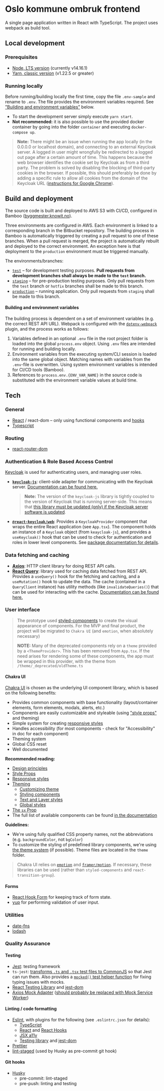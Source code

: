 # Oslo kommune ombruk frontend

A single page application written in React with TypeScript. The project uses webpack as build tool. 

## Local development

### Prerequisites

* [Node, LTS version](https://nodejs.org/en/) (currently v14.16.1)
* [Yarn, classic version](https://classic.yarnpkg.com/en/) (v1.22.5 or greater)

### Running locally

Before running/building locally the first time, copy the file `.env-sample` and rename to `.env`. The file provides the
environment variables required. See ["Building and environment variables"](#building-and-environment-variables) below.

* To start the development server simply execute `yarn start`.
* **Not recommended:** it is also possible to use the provided docker container by going into the folder `container` and executing `docker-compose up`.

> **Note:** There might be an issue when running the app locally (in the 0.0.0.0 or localhost domain),
> and connecting to an external Keycloak server. A logged in user might wrongfully be redirected to a logged out page
> after a certain amount of time. This happens because the web browser identifies the cookie set by Keycloak as
> from a third party. The problem is solved by disabling the blocking of third-party cookies
> in the browser. If possible, this should preferably be done by adding a specific rule to allow all cookies from
> the domain of the Keycloak URL ([instructions for Google Chrome](https://support.google.com/chrome/answer/95647)).

## Build and deployment

The source code is built and deployed to AWS S3 with CI/CD, configured in Bamboo
([byggmester.knowit.no](https://byggmester.knowit.no/browse/OKO-WB)).

Three environments are configured in AWS. Each environment is linked to a corresponding branch in the Bitbucket repository.
The building process in Bamboo is automatically triggered by creating a pull request to one of these branches. When a pull
request is merged, the project is automatically rebuilt and deployed to the correct environment. An exception here is
that deployment to the `production` environment must be triggered manually.

The environments/branches:

* [`test`](https://test.oko.knowit.no) – for development testing purposes. **Pull requests from development branches shall always be made to the `test` branch.**
* [`staging`](https://staging.oko.knowit.no) – for pre-production testing purposes. Only pull requests from the `test` branch or `hotfix` branches shall be made to this branch.
* [`production`](https://oko.knowit.no) – running application. Only pull requests from `staging` shall be made to this branch.

#### Building and environment variables

The building process is dependent on a set of environment variables (e.g. the correct REST API URL).
Webpack is configured with the [`dotenv-webpack`](https://www.npmjs.com/package/dotenv-webpack) plugin, and the process works as follows:

1. Variables defined in an optional `.env` file in the root project folder is loaded into the global `process.env` object.
   Using `.env` files are intended for running and building locally.
2. Environment variables from the executing system/CLI session is loaded into the same global object. Matching
   names with variables from the `.env`-file is overwritten. Using system environment variables is intended for CI/CD
   tools (Bamboo).
3. References to `process.env.{ENV_VAR_NAME}` in the source code is substituted with the environment variable values at build time.

## Tech

### General
* [React](https://reactjs.org/) / react-dom – only using functional components and [hooks](https://reactjs.org/docs/hooks-intro.html)
* [Typescript](https://www.typescriptlang.org/)

### Routing
* [react-router-dom](https://reactrouter.com/web)

### Authentication & Role Based Access Control

[Keycloak](https://www.keycloak.org/) is used for authenticating users, and managing user roles.

* **[`keycloak-js`](https://www.npmjs.com/package/keycloak-js)**: client-side adapter for communicating with the Keycloak server.
  [Documentation can be found here.](https://www.keycloak.org/docs/latest/securing_apps/index.html#_javascript_adapter)
  > **Note:** The version of the `keycloak-js` library is tightly coupled to the version of Keycloak that is running server-side.
  > This means that [this library must be updated (only) if the Keycloak server software is updated](https://www.keycloak.org/docs/latest/upgrading/#upgrading-keycloak-adapters).
* **[`@react-keycloak/web`](https://www.npmjs.com/package/@react-keycloak/web)**: Provides a `KeycloakProvider` component 
  that wraps the entire React application (see `App.tsx`). The component holds an instance of a `Keycloak`
  object (from `keaycloak-js`), and provides a `useKeycloak()` hook that can be used to check for authentication and 
  roles in lower level components. See [package documentation for details](https://www.npmjs.com/package/@react-keycloak/web).

### Data fetching and caching

* **[Axios](https://www.npmjs.com/package/axios)**: HTTP client library for doing REST API calls.
* **[React Query](https://www.npmjs.com/package/react-query)**: library used for caching data fetched from REST API.
Provides a `useQuery()` hook for the fetching and caching, and a `useMutation()` hook to update the data. 
The cache (contained in a `QueryClient` instance) has utility methods (like `invalidateQueries()`) that can be used for interacting with the cache. 
[Documentation can be found here.](https://react-query.tanstack.com/docs)

### User interface

> The prototype used [styled-components](https://styled-components.com/) to create the visual appearance of components.
> For the MVP and final product, the project will be migrated to `Chakra UI` (and `emotion`, when absolutely necessary)
> 
> **NOTE:** Many of the deprecated components rely on a `theme` provided by a `<ThemeProvider>`. This has been removed from
> `App.tsx`. If the need arises for rendering some of these components, the app must be wrapped in this provider, with 
> the theme from `/theme/_deprecated/oldTheme.ts`


#### Chakra UI

[Chakra UI](https://chakra-ui.com/) is chosen as the underlying UI component library, which is based on the following benefits:

* Provides common components with base functionality (layout/container elements, form elements, modals, alerts, etc.)
* Components are easily customizable and styleable (using ["style props"](https://chakra-ui.com/docs/features/style-props) and theming)
* Simple system for creating [responsive styles](https://chakra-ui.com/docs/features/responsive-styles)
* Handles accessibility (for most components - check for "Accessibility" in doc for each component)
* Theming system
* Global CSS reset
* Well documented

**Recommended reading:**

* [Design principles](https://chakra-ui.com/docs/principles)
* [Style Props](https://chakra-ui.com/docs/features/style-props)
* [Responsive styles](https://chakra-ui.com/docs/features/responsive-styles)
* [Theming](https://chakra-ui.com/docs/theming/theme)
  * [Customizing theme](https://chakra-ui.com/docs/theming/customize-theme)
  * [Styling components](https://chakra-ui.com/docs/theming/component-style)
  * [Text and Layer styles](https://chakra-ui.com/docs/features/text-and-layer-styles)
  * [Global styles](https://chakra-ui.com/docs/features/global-styles)
* [The `sx` Prop](https://chakra-ui.com/docs/features/the-sx-prop)
* The full list of available components can be found [in the documentation](https://chakra-ui.com/docs)

**Guidelines:**
* We're using fully qualified CSS property names, not the abbreviations (e.g. `backgroundColor`, not `bgColor`)
* To customize the styling of predefined library components, we're using [the theme system](https://chakra-ui.com/docs/theming/component-style) 
  (if possible). Theme files are located in the `theme` folder. 

> Chakra UI relies on [`emotion`](https://emotion.sh/docs/introduction) and [`framer/motion`](https://www.framer.com/motion/).
> If necessary, these libraries can be used (rather than `styled-components` and `react-transition-group`).

#### Forms 

* [React Hook Form](https://react-hook-form.com/) for keeping track of form state.
* [yup](https://github.com/jquense/yup) for performing validation of user input.


### Utilities
* [date-fns](https://date-fns.org/)
* [lodash](https://lodash.com/)

### Quality Assurance

#### Testing
* [Jest](https://jestjs.io/): testing framework
* `ts-jest`: [transforms `.ts` and `.tsx` test files to CommonJS](https://kulshekhar.github.io/ts-jest/docs/getting-started/presets#the-presets) so that Jest can run them. Also provides a [`mocked()` test helper function](https://kulshekhar.github.io/ts-jest/docs/guides/test-helpers#mockedtitem-t-deep--false) for fixing typing issues with mocks.
* [React Testing Library](https://testing-library.com/docs/react-testing-library/intro/) and [jest-dom](https://github.com/testing-library/jest-dom)
* [Axios Mock Adapter](https://www.npmjs.com/package/axios-mock-adapter) ([should probably be replaced with Mock Service Worker](https://testing-library.com/docs/react-testing-library/example-intro/))

#### Linting / code formatting

* [Eslint](https://eslint.org/), with plugins for the following (see `.eslintrc.json` for details):
  * [TypeScript](https://www.npmjs.com/package/@typescript-eslint/eslint-plugin)
  * [React](https://www.npmjs.com/package/eslint-plugin-react) and [React Hooks](https://www.npmjs.com/package/eslint-plugin-react-hooks)
  * [JSX a11y](https://www.npmjs.com/package/eslint-plugin-jsx-a11y)
  * [Testing library](https://testing-library.com/docs/ecosystem-eslint-plugin-testing-library/) and [jest-dom](https://testing-library.com/docs/ecosystem-eslint-plugin-jest-dom/)
* [Prettier](https://prettier.io/)
* [lint-staged](https://www.npmjs.com/package/lint-staged) (used by Husky as pre-commit git hook)

#### Git hooks

* [Husky](https://www.npmjs.com/package/husky)
  * pre-commit: lint-staged
  * pre-push: linting and testing